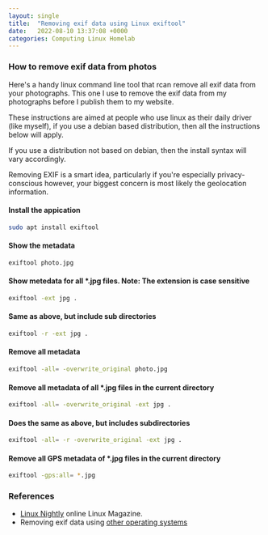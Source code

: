 ```yaml
---
layout: single
title:  "Removing exif data using Linux exiftool"
date:   2022-08-10 13:37:08 +0000
categories: Computing Linux Homelab
---
```


### How to remove exif data from photos

Here's a handy linux command line tool that rcan remove all exif data from your photographs. This one I use to remove the exif data from my photographs before I publish them to my website.

These instructions are aimed at people who use linux as their daily driver (like myself), if you use a debian based distribution, then all the instructions below will apply.

If you use a distribution not based on debian, then the install syntax will vary accordingly.

Removing EXIF is a smart idea, particularly if you're especially privacy-conscious however, your biggest concern is most likely the geolocation information.

#### Install the appication

~~~bash
sudo apt install exiftool
~~~

#### Show the metadata

~~~bash
exiftool photo.jpg
~~~

#### Show metedata for all *.jpg files. Note: The extension is case sensitive

~~~bash
exiftool -ext jpg .
~~~

#### Same as above, but include sub directories

~~~bash
exiftool -r -ext jpg .
~~~

#### Remove all metadata

~~~bash
exiftool -all= -overwrite_original photo.jpg
~~~

#### Remove all metadata of all *.jpg files in the current directory

~~~bash
exiftool -all= -overwrite_original -ext jpg .
~~~

#### Does the same as above, but includes subdirectories

~~~bash
exiftool -all= -r -overwrite_original -ext jpg .
~~~

#### Remove all GPS metadata of *.jpg files in the current directory

~~~bash
exiftool -gps:all= *.jpg
~~~

### References

- [Linux Nightly](https://linuxnightly.com/how-to-remove-exif-data-via-linux-command-line/) online Linux Magazine.
- Removing exif data using [other operating systems](https://www.howtogeek.com/203592/what-is-exif-data-and-how-to-remove-it/)
